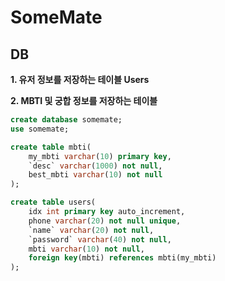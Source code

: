 # SomeMate


## DB
**1. 유저 정보를 저장하는 테이블 Users** <br>

**2. MBTI 및 궁합 정보를 저장하는 테이블** <br>


```sql
create database somemate;
use somemate;

create table mbti(
	my_mbti varchar(10) primary key,
    `desc` varchar(1000) not null,
    best_mbti varchar(10) not null
);

create table users(
	idx int primary key auto_increment,
    phone varchar(20) not null unique,
	`name` varchar(20) not null,
    `password` varchar(40) not null,
    mbti varchar(10) not null,
    foreign key(mbti) references mbti(my_mbti)
);
```
